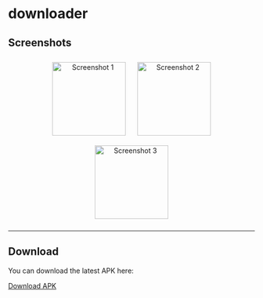 # downloader

## Screenshots

<p align="center">
    <img src="assets/1.jpg" alt="Screenshot 1" width="150" style="margin: 10px;" />
    <img src="assets/2.jpg" alt="Screenshot 2" width="150" style="margin: 10px;" />
    <img src="assets/3.jpg" alt="Screenshot 3" width="150" style="margin: 10px;" />
</p>

---

## Download

You can download the latest APK here:

[Download APK](link-to-your-apk)